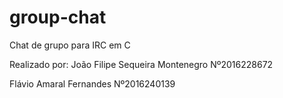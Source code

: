 # group-chat
Chat de grupo para IRC em C

Realizado por:
João Filipe Sequeira Montenegro Nº2016228672

Flávio Amaral Fernandes Nº2016240139
